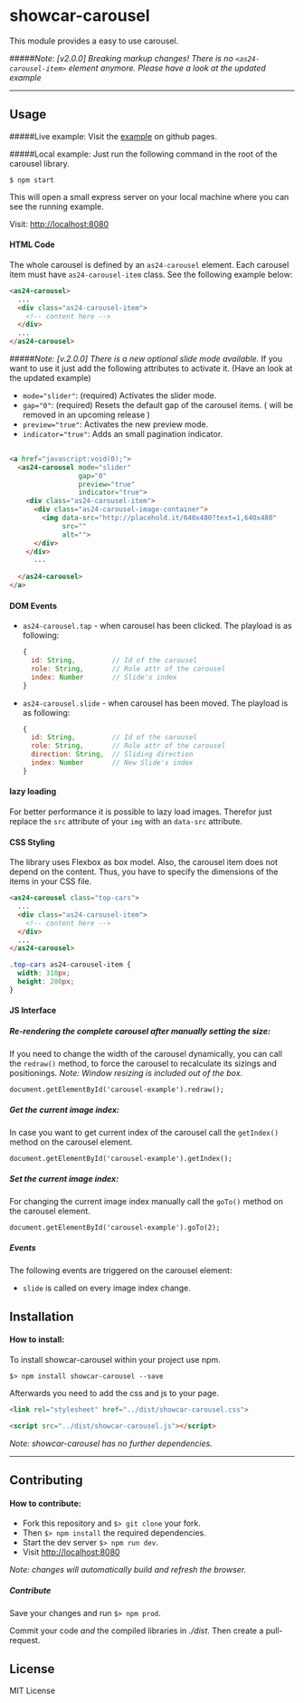 # showcar-carousel

This module provides a easy to use carousel.

#####*Note: [v2.0.0] Breaking markup changes! There is no `<as24-carousel-item>` element anymore. Please have a look at the updated example*

***

## Usage

#####Live example:
Visit the [example](https://autoscout24.github.io/showcar-carousel/) on github pages.


#####Local example:
Just run the following command in the root of the carousel library.

```
$ npm start
```
This will open a small express server on your local machine where you can see the running example.

Visit: [http://localhost:8080](http://localhost:8080)



#### HTML Code

The whole carousel is defined by an `as24-carousel` element. 
Each carousel item must have `as24-carousel-item` class.
See the following example below:

```html
<as24-carousel>
  ...
  <div class="as24-carousel-item">
    <!-- content here -->
  </div>
  ...
</as24-carousel>
```

#####*Note: [v.2.0.0] There is a new optional slide mode available.*
If you want to use it just add the following attributes to activate it. (Have an look at the updated example)
 
 - `mode="slider"`: (required) Activates the slider mode.
 - `gap="0"`: (required) Resets the default gap of the carousel items. ( will be removed in an upcoming release )
 - `preview="true"`: Activates the new preview mode.
 - `indicator="true"`: Adds an small pagination indicator. 

```html
  
<a href="javascript:void(0);">
  <as24-carousel mode="slider"
                 gap="0"
                 preview="true"
                 indicator="true">
    <div class="as24-carousel-item">
      <div class="as24-carousel-image-container">
        <img data-src="http://placehold.it/640x480?text=1,640x480"
             src=""
             alt="">
      </div>
    </div>
      ...
    
  </as24-carousel>
</a>

```


#### DOM Events

 * `as24-carousel.tap` - when carousel has been clicked. The playload is as following:
    ```js
    {
      id: String,         // Id of the carousel
      role: String,       // Role attr of the carousel
      index: Number       // Slide's index
    }
    ```

 * `as24-carousel.slide` - when carousel has been moved. The playload is as following:
    ```js
    {
      id: String,         // Id of the carousel
      role: String,       // Role attr of the carousel
      direction: String,  // Sliding direction
      index: Number       // New Slide's index
    }
    ```

#### lazy loading
 For better performance it is possible to lazy load images.
 Therefor just replace the `src` attribute of your `img` with an `data-src` attribute.

#### CSS Styling

The library uses Flexbox as box model. Also, the carousel item does not depend on the content. Thus, you have to specify the dimensions of the items in your CSS file.

```html
<as24-carousel class="top-cars">
  ...
  <div class="as24-carousel-item">
    <!-- content here -->
  </div>
  ...
</as24-carousel>
```

```css
.top-cars as24-carousel-item {
  width: 310px;
  height: 280px;
}
```

#### JS Interface

##### Re-rendering the complete carousel after manually setting the size:
If you need to change the width of the carousel dynamically, you can call the ``redraw()`` method, to force the carousel to recalculate its sizings and positionings.
*Note: Window resizing is included out of the box.*

```
document.getElementById('carousel-example').redraw();
```

##### Get the current image index:
In case you want to get current index of the carousel call the ``getIndex()`` method on the carousel element.

```
document.getElementById('carousel-example').getIndex();
```

##### Set the current image index:
For changing the current image index manually call the ``goTo()`` method on the carousel element.

```
document.getElementById('carousel-example').goTo(2);
```

##### Events

The following events are triggered on the carousel element:

- `slide` is called on every image index change.  


## Installation

#### How to install:

To install showcar-carousel within your project use npm.

```
$> npm install showcar-carousel --save
```

Afterwards you need to add the css and js to your page.

```html
<link rel="stylesheet" href="../dist/showcar-carousel.css">
```

```html
<script src="../dist/showcar-carousel.js"></script>
```

*Note: showcar-carousel has no further dependencies.*

***

## Contributing

#### How to contribute:

  * Fork this repository and `$> git clone` your fork. 
  * Then `$> npm install` the required dependencies.
  * Start the dev server `$> npm run dev`.
  * Visit [http://localhost:8080](http://localhost:8080)

*Note: changes will automatically build and refresh the browser.*

##### Contribute

  Save your changes and run `$> npm prod`.

  Commit your code _and_ the compiled libraries in _./dist_. Then create a pull-request.

## License

MIT License
